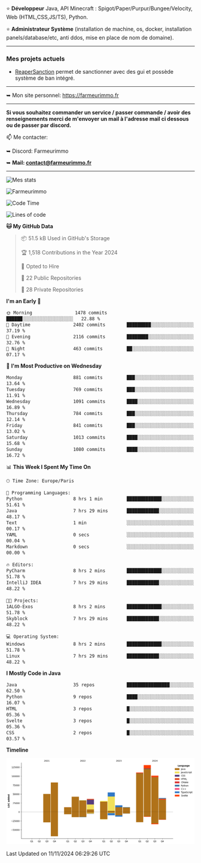 ⭐ **Développeur** Java, API Minecraft : Spigot/Paper/Purpur/Bungee/Velocity, Web (HTML,CSS,JS/TS), Python.

⭐ **Administrateur Système** (installation de machine, os, docker, installation panels/database/etc, anti ddos, mise en place de nom de domaine).

---

### Mes projets actuels
- [ReaperSanction](https://www.spigotmc.org/resources/reapersanction.89580/) permet de sanctionner avec des gui et possède système de ban intégré.

---

➥ Mon site personnel: https://farmeurimmo.fr

---

**Si vous souhaitez commander un service / passer commande / avoir des renseignements merci de m'envoyer un mail à l'adresse mail ci dessous ou de passer par discord.**

📫 Me contacter:
 
   ➥ Discord: Farmeurimmo
   
   ➥ **Mail: contact@farmeurimmo.fr**

---

![Mes stats](https://github-readme-stats.farmeurimmo.fr/api?username=Farmeurimmo&count_private=true&show_icons=true&theme=radical)

<img src="https://komarev.com/ghpvc/?username=Farmeurimmo" alt="Farmeurimmo" />

<!--START_SECTION:waka-->
![Code Time](http://img.shields.io/badge/Code%20Time-1%2C654%20hrs%2027%20mins-blue)

![Lines of code](https://img.shields.io/badge/From%20Hello%20World%20I%27ve%20Written-756.1%20thousand%20lines%20of%20code-blue)

**🐱 My GitHub Data** 

> 📦 51.5 kB Used in GitHub's Storage 
 > 
> 🏆 1,518 Contributions in the Year 2024
 > 
> 💼 Opted to Hire
 > 
> 📜 22 Public Repositories 
 > 
> 🔑 28 Private Repositories 
 > 
**I'm an Early 🐤** 

```text
🌞 Morning                1478 commits        ██████░░░░░░░░░░░░░░░░░░░   22.88 % 
🌆 Daytime                2402 commits        █████████░░░░░░░░░░░░░░░░   37.19 % 
🌃 Evening                2116 commits        ████████░░░░░░░░░░░░░░░░░   32.76 % 
🌙 Night                  463 commits         ██░░░░░░░░░░░░░░░░░░░░░░░   07.17 % 
```
📅 **I'm Most Productive on Wednesday** 

```text
Monday                   881 commits         ███░░░░░░░░░░░░░░░░░░░░░░   13.64 % 
Tuesday                  769 commits         ███░░░░░░░░░░░░░░░░░░░░░░   11.91 % 
Wednesday                1091 commits        ████░░░░░░░░░░░░░░░░░░░░░   16.89 % 
Thursday                 784 commits         ███░░░░░░░░░░░░░░░░░░░░░░   12.14 % 
Friday                   841 commits         ███░░░░░░░░░░░░░░░░░░░░░░   13.02 % 
Saturday                 1013 commits        ████░░░░░░░░░░░░░░░░░░░░░   15.68 % 
Sunday                   1080 commits        ████░░░░░░░░░░░░░░░░░░░░░   16.72 % 
```


📊 **This Week I Spent My Time On** 

```text
🕑︎ Time Zone: Europe/Paris

💬 Programming Languages: 
Python                   8 hrs 1 min         █████████████░░░░░░░░░░░░   51.61 % 
Java                     7 hrs 29 mins       ████████████░░░░░░░░░░░░░   48.17 % 
Text                     1 min               ░░░░░░░░░░░░░░░░░░░░░░░░░   00.17 % 
YAML                     0 secs              ░░░░░░░░░░░░░░░░░░░░░░░░░   00.04 % 
Markdown                 0 secs              ░░░░░░░░░░░░░░░░░░░░░░░░░   00.00 % 

🔥 Editors: 
PyCharm                  8 hrs 2 mins        █████████████░░░░░░░░░░░░   51.78 % 
IntelliJ IDEA            7 hrs 29 mins       ████████████░░░░░░░░░░░░░   48.22 % 

🐱‍💻 Projects: 
1ALGO-Exos               8 hrs 2 mins        █████████████░░░░░░░░░░░░   51.78 % 
Skyblock                 7 hrs 29 mins       ████████████░░░░░░░░░░░░░   48.22 % 

💻 Operating System: 
Windows                  8 hrs 2 mins        █████████████░░░░░░░░░░░░   51.78 % 
Linux                    7 hrs 29 mins       ████████████░░░░░░░░░░░░░   48.22 % 
```

**I Mostly Code in Java** 

```text
Java                     35 repos            ████████████████░░░░░░░░░   62.50 % 
Python                   9 repos             ████░░░░░░░░░░░░░░░░░░░░░   16.07 % 
HTML                     3 repos             █░░░░░░░░░░░░░░░░░░░░░░░░   05.36 % 
Svelte                   3 repos             █░░░░░░░░░░░░░░░░░░░░░░░░   05.36 % 
CSS                      2 repos             █░░░░░░░░░░░░░░░░░░░░░░░░   03.57 % 
```



**Timeline**

![Lines of Code chart](https://raw.githubusercontent.com/Farmeurimmo/Farmeurimmo/main/assets/bar_graph.png)


 Last Updated on 11/11/2024 06:29:26 UTC
<!--END_SECTION:waka-->
